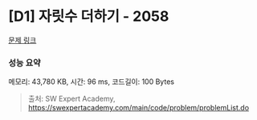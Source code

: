 # [D1] 자릿수 더하기 - 2058 

[문제 링크](https://swexpertacademy.com/main/code/problem/problemDetail.do?contestProbId=AV5QPRjqA10DFAUq) 

### 성능 요약

메모리: 43,780 KB, 시간: 96 ms, 코드길이: 100 Bytes



> 출처: SW Expert Academy, https://swexpertacademy.com/main/code/problem/problemList.do